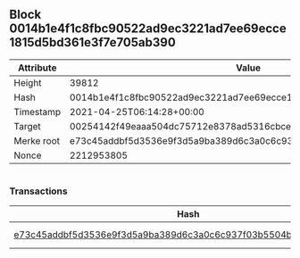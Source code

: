 ## Block 0014b1e4f1c8fbc90522ad9ec3221ad7ee69ecce1815d5bd361e3f7e705ab390

Attribute | Value
--- | ---
Height | 39812
Hash | 0014b1e4f1c8fbc90522ad9ec3221ad7ee69ecce1815d5bd361e3f7e705ab390
Timestamp | 2021-04-25T06:14:28+00:00
Target | 00254142f49eaaa504dc75712e8378ad5316cbcead634704b3734b6271167cc4
Merke root | e73c45addbf5d3536e9f3d5a9ba389d6c3a0c6c937f03b5504b6ee50cda08ac6
Nonce | 2212953805

```

```

### Transactions

Hash | Amount
--- | ---
[e73c45addbf5d3536e9f3d5a9ba389d6c3a0c6c937f03b5504b6ee50cda08ac6](e73c45addbf5d3536e9f3d5a9ba389d6c3a0c6c937f03b5504b6ee50cda08ac6.md) | 10.00000000 SKEPTI 
